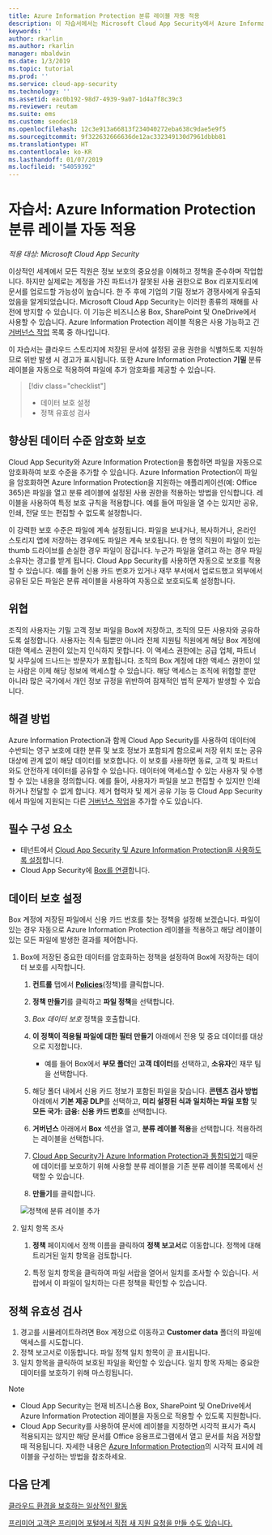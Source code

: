 ```yaml
---
title: Azure Information Protection 분류 레이블 자동 적용
description: 이 자습서에서는 Microsoft Cloud App Security에서 Azure Information Protection 분류 레이블을 자동으로 적용하는 방법을 설명합니다.
keywords: ''
author: rkarlin
ms.author: rkarlin
manager: mbaldwin
ms.date: 1/3/2019
ms.topic: tutorial
ms.prod: ''
ms.service: cloud-app-security
ms.technology: ''
ms.assetid: eac0b192-98d7-4939-9a07-1d4a7f8c39c3
ms.reviewer: reutam
ms.suite: ems
ms.custom: seodec18
ms.openlocfilehash: 12c3e913a66813f234040272eba638c9dae5e9f5
ms.sourcegitcommit: 9f322632666636de12ac332349130d7961dbbb81
ms.translationtype: HT
ms.contentlocale: ko-KR
ms.lasthandoff: 01/07/2019
ms.locfileid: "54059392"
---
```

# <a name="tutorial-automatically-apply-azure-information-protection-classification-labels"></a>자습서: Azure Information Protection 분류 레이블 자동 적용

*적용 대상: Microsoft Cloud App Security*

이상적인 세계에서 모든 직원은 정보 보호의 중요성을 이해하고 정책을 준수하며 작업합니다. 하지만 실제로는 계정을 가진 파트너가 잘못된 사용 권한으로 Box 리포지토리에 문서를 업로드할 가능성이 높습니다. 한 주 후에 기업의 기밀 정보가 경쟁사에게 유출되었음을 알게되었습니다. Microsoft Cloud App Security는 이러한 종류의 재해를 사전에 방지할 수 있습니다. 이 기능은 비즈니스용 Box, SharePoint 및 OneDrive에서 사용할 수 있습니다. Azure Information Protection 레이블 적용은 사용 가능하고 긴 [거버넌스 작업](governance-actions.md) 목록 중 하나입니다.

이 자습서는 클라우드 스토리지에 저장된 문서에 설정된 공용 권한을 식별하도록 지원하므로 위반 발생 시 경고가 표시됩니다. 또한 Azure Information Protection **기밀** 분류 레이블을 자동으로 적용하여 파일에 추가 암호화를 제공할 수 있습니다.

> [!div class="checklist"]
> * 데이터 보호 설정 
> * 정책 유효성 검사


## <a name="enhanced-data-level-encryption-protection"></a>향상된 데이터 수준 암호화 보호

Cloud App Security와 Azure Information Protection을 통합하면 파일을 자동으로 암호화하여 보호 수준을 추가할 수 있습니다. Azure Information Protection이 파일을 암호화하면 Azure Information Protection을 지원하는 애플리케이션(예: Office 365)은 파일을 열고 분류 레이블에 설정된 사용 권한을 적용하는 방법을 인식합니다. 레이블을 사용하여 특정 보호 규칙을 적용합니다. 예를 들어 파일을 열 수는 있지만 공유, 인쇄, 전달 또는 편집할 수 없도록 설정합니다.

이 강력한 보호 수준은 파일에 계속 설정됩니다. 파일을 보내거나, 복사하거나, 온라인 스토리지 앱에 저장하는 경우에도 파일은 계속 보호됩니다. 한 명의 직원이 파일이 있는 thumb 드라이브를 손실한 경우 파일이 잠깁니다. 누군가 파일을 열려고 하는 경우 파일 소유자는 경고를 받게 됩니다. Cloud App Security를 사용하면 자동으로 보호를 적용할 수 있습니다. 예를 들어 신용 카드 번호가 있거나 재무 부서에서 업로드했고 외부에서 공유된 모든 파일은 분류 레이블을 사용하여 자동으로 보호되도록 설정합니다.

## <a name="the-threat"></a>위협

조직의 사용자는 기밀 고객 정보 파일을 Box에 저장하고, 조직의 모든 사용자와 공유하도록 설정합니다. 사용자는 직속 팀뿐만 아니라 전체 지원팀 직원에게 해당 Box 계정에 대한 액세스 권한이 있는지 인식하지 못합니다. 이 액세스 권한에는 공급 업체, 파트너 및 사무실에 드나드는 방문자가 포함됩니다. 조직의 Box 계정에 대한 액세스 권한이 있는 사람은 이제 해당 정보에 액세스할 수 있습니다. 해당 액세스는 조직에 위험할 뿐만 아니라 많은 국가에서 개인 정보 규정을 위반하여 잠재적인 법적 문제가 발생할 수 있습니다.

## <a name="the-solution"></a>해결 방법

Azure Information Protection과 함께 Cloud App Security를 사용하여 데이터에 수반되는 영구 보호에 대한 분류 및 보호 정보가 포함되게 함으로써 저장 위치 또는 공유 대상에 관계 없이 해당 데이터를 보호합니다. 이 보호를 사용하면 동료, 고객 및 파트너와도 안전하게 데이터를 공유할 수 있습니다. 데이터에 액세스할 수 있는 사용자 및 수행할 수 있는 내용을 정의합니다. 예를 들어, 사용자가 파일을 보고 편집할 수 있지만 인쇄하거나 전달할 수 없게 합니다. 제거 협력자 및 제거 공유 기능 등 Cloud App Security에서 파일에 지원되는 다른 [거버넌스 작업](governance-actions.md)을 추가할 수도 있습니다.

## <a name="prerequisites"></a>필수 구성 요소

- 테넌트에서 [Cloud App Security 및 Azure Information Protection을 사용하도록 설정](azip-integration.md)합니다.
- Cloud App Security에 [Box를 연결](connect-box-to-microsoft-cloud-app-security.md)합니다.

## <a name="set-up-data-protection"></a>데이터 보호 설정

Box 계정에 저장된 파일에서 신용 카드 번호를 찾는 정책을 설정해 보겠습니다. 파일이 있는 경우 자동으로 Azure Information Protection 레이블을 적용하고 해당 레이블이 있는 모든 파일에 발생한 결과를 제어합니다.

1. Box에 저장된 중요한 데이터를 암호화하는 정책을 설정하여 Box에 저장하는 데이터 보호를 시작합니다.

    1. **컨트롤** 탭에서 [**Policies**](control-cloud-apps-with-policies.md)(정책)를 클릭합니다. 

    2. **정책 만들기**를 클릭하고 **파일 정책**을 선택합니다.

    3. *Box 데이터 보호* 정책을 호출합니다.

    4. **이 정책이 적용될 파일에 대한 필터 만들기** 아래에서 전용 및 중요 데이터를 대상으로 지정합니다.
        - 예를 들어 Box에서 **부모 폴더**인 **고객 데이터**를 선택하고, **소유자**인 재무 팀을 선택합니다.

    5. 해당 폴더 내에서 신용 카드 정보가 포함된 파일을 찾습니다. **콘텐츠 검사 방법** 아래에서 **기본 제공 DLP**를 선택하고, **미리 설정된 식과 일치하는 파일 포함** 및 **모든 국가: 금융: 신용 카드 번호**를 선택합니다.

    6. **거버넌스** 아래에서 **Box** 섹션을 열고, **분류 레이블 적용**을 선택합니다. 적용하려는 레이블을 선택합니다.

    7. [Cloud App Security가 Azure Information Protection과 통합되었기](azip-integration.md) 때문에 데이터를 보호하기 위해 사용할 분류 레이블을 기존 분류 레이블 목록에서 선택할 수 있습니다.

    8. **만들기**를 클릭합니다. 

   ![정책에 분류 레이블 추가](./media/aip-auto-policy.png)

2. 일치 항목 조사

    1. **정책** 페이지에서 정책 이름을 클릭하여 **정책 보고서**로 이동합니다. 정책에 대해 트리거된 일치 항목을 검토합니다.

    2. 특정 일치 항목을 클릭하여 파일 서랍을 열어서 일치를 조사할 수 있습니다. 서랍에서 이 파일이 일치하는 다른 정책을 확인할 수 있습니다.

## <a name="validate-your-policy"></a>정책 유효성 검사

1. 경고를 시뮬레이트하려면 Box 계정으로 이동하고 **Customer data** 폴더의 파일에 액세스를 시도합니다.
2. 정책 보고서로 이동합니다. 파일 정책 일치 항목이 곧 표시됩니다. 
3. 일치 항목을 클릭하여 보호된 파일을 확인할 수 있습니다. 일치 항목 자체는 중요한 데이터를 보호하기 위해 마스킹됩니다.

>[!NOTE]
>
> - Cloud App Security는 현재 비즈니스용 Box, SharePoint 및 OneDrive에서 Azure Information Protection 레이블을 자동으로 적용할 수 있도록 지원합니다.
> - Cloud App Security를 사용하여 문서에 레이블을 지정하면 시각적 표시가 즉시 적용되지는 않지만 해당 문서를 Office 응용프로그램에서 열고 문서를 처음 저장할 때 적용됩니다. 자세한 내용은 [Azure Information Protection](https://docs.microsoft.com/information-protection/deploy-use/configure-policy-markings#when-visual-markings-are-applied)의 시각적 표시에 레이블을 구성하는 방법을 참조하세요.

## <a name="next-steps"></a>다음 단계

[클라우드 환경을 보호하는 일상적인 활동](daily-activities-to-protect-your-cloud-environment.md)   

[프리미어 고객은 프리미어 포털에서 직접 새 지원 요청을 만들 수도 있습니다.](https://premier.microsoft.com/)  
  
  